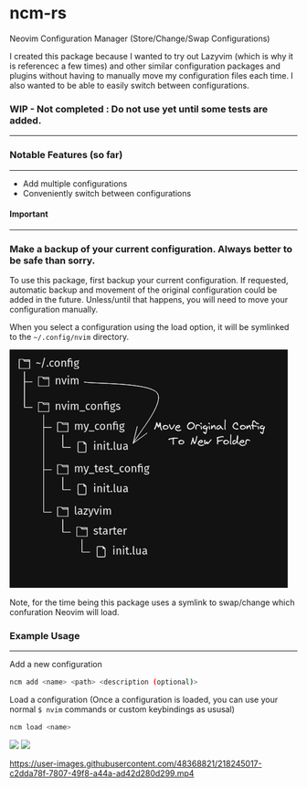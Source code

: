 # ncm-rs

Neovim Configuration Manager (Store/Change/Swap Configurations)

I created this package because I wanted to try out Lazyvim (which is why it is referencec a few times) and other similar configuration packages and plugins without having to manually move my configuration files each time. I also wanted to be able to easily switch between configurations.

### WIP - Not completed : Do not use yet until some tests are added.

---

### Notable Features (so far)

---

- Add multiple configurations
- Conveniently switch between configurations

#### Important

---

### Make a backup of your current configuration. Always better to be safe than sorry.

To use this package, first backup your current configuration. If requested, automatic backup and movement of the original configuration could be added in the future. Unless/until that happens, you will need to move your configuration manually.

When you select a configuration using the load option, it will be symlinked to the `~/.config/nvim` directory.

<img src="media/config_backup.png">

Note, for the time being this package uses a symlink to swap/change which confuration Neovim will load.

### Example Usage

---

Add a new configuration

```bash
ncm add <name> <path> <description (optional)>
```

Load a configuration
(Once a configuration is loaded, you can use your normal `$ nvim` commands or custom keybindings as ususal)

```bash
ncm load <name>
```

<img width="800" src="https://user-images.githubusercontent.com/48368821/218245017-c2dda78f-7807-49f8-a44a-ad42d280d299.gif" />

<img width="800" src="https://user-images.githubusercontent.com/48368821/218245017-c2dda78f-7807-49f8-a44a-ad42d280d299.mp4" />

https://user-images.githubusercontent.com/48368821/218245017-c2dda78f-7807-49f8-a44a-ad42d280d299.mp4
